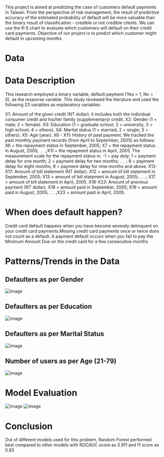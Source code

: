 This project is aimed at predicting the case of customers default payments in Taiwan. From the perspective of risk management, the result of predictive accuracy of the estimated probability of default will be more valuable than the binary result of classification - credible or not credible clients. We can use the K-S chart to evaluate which customers will default on their credit card payments.
Objective of our project is to predict which customer might default in upcoming months

# Data
# Data Description
This research employed a binary variable, default payment (Yes = 1, No = 0), as the response variable. This study reviewed the literature and used the following 23 variables as explanatory variables:

X1: Amount of the given credit (NT dollar): it includes both the individual consumer credit and his/her family (supplementary) credit.
X2: Gender (1 = male; 2 = female).
X3: Education (1 = graduate school; 2 = university; 3 = high school; 4 = others).
X4: Marital status (1 = married; 2 = single; 3 = others).
X5: Age (year).
X6 - X11: History of past payment. We tracked the past monthly payment records (from April to September, 2005) as follows: X6 = the repayment status in September, 2005; X7 = the repayment status in August, 2005; . . .;X11 = the repayment status in April, 2005. The measurement scale for the repayment status is: -1 = pay duly; 1 = payment delay for one month; 2 = payment delay for two months; . . .; 8 = payment delay for eight months; 9 = payment delay for nine months and above.
X12-X17: Amount of bill statement (NT dollar). X12 = amount of bill statement in September, 2005; X13 = amount of bill statement in August, 2005; . . .; X17 = amount of bill statement in April, 2005.
X18-X23: Amount of previous payment (NT dollar). X18 = amount paid in September, 2005; X19 = amount paid in August, 2005; . . .;X23 = amount paid in April, 2005.
# When does default happen?
Credit card default happens when you have become severely delinquent on your credit card payments.Missing credit card payments once or twice does not count as a default. A payment default occurs when you fail to pay the Minimum Amount Due on the credit card for a few consecutive months
# Patterns/Trends in the Data
## Defaulters as per Gender
![image](https://user-images.githubusercontent.com/47490381/121402145-2d1b7f00-c977-11eb-8d37-5614f9d31cda.png)
## Defaulters as per Education
![image](https://user-images.githubusercontent.com/47490381/121402236-4290a900-c977-11eb-8202-ea6d5aab7152.png)
## Defaulters as per Marital Status
![image](https://user-images.githubusercontent.com/47490381/121402302-563c0f80-c977-11eb-86d3-f82e4d3710dd.png)
## Number of users as per Age (21-79)
![image](https://user-images.githubusercontent.com/47490381/121402521-9dc29b80-c977-11eb-879e-a0bc8c350ba8.png)
# Model Evaluation
![image](https://user-images.githubusercontent.com/47490381/121402800-ed08cc00-c977-11eb-9d13-37c092feac2d.png)
![image](https://user-images.githubusercontent.com/47490381/121402850-fabe5180-c977-11eb-8e59-900edeafe738.png)
# Conclusion
Out of different models used for this problem, Random Forest performed best compared to other models with ROCAUC score as 0.911 and f1 score as 0.83
